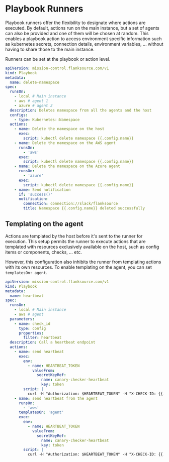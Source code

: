 # Playbook Runners

Playbook runners offer the flexibility to designate where actions are executed. By default, actions run on the main instance, but a set of agents can also be provided and one of them will be chosen at random.
This enables a playbook action to access environment specific information such as kubernetes secrets, connection details, environment variables, ... without having to share those to the main instance.

Runners can be set at the playbook or action level.

```yaml title='delete-namespace.yaml'
apiVersion: mission-control.flanksource.com/v1
kind: Playbook
metadata:
  name: delete-namespace
spec:
  runsOn:
    - local # Main instance
    - aws # agent 1
    - azure # agent 2
  description: Deletes namespace from all the agents and the host
  configs:
    - type: Kubernetes::Namespace
  actions:
    - name: Delete the namespace on the host
      exec:
        script: kubectl delete namespace {{.config.name}}
    - name: Delete the namespace on the AWS agent
      runsOn:
        - 'aws'
      exec:
        script: kubectl delete namespace {{.config.name}}
    - name: Delete the namespace on the Azure agent
      runsOn:
        - 'azure'
      exec:
        script: kubectl delete namespace {{.config.name}}
    - name: Send notification
      if: 'success()'
      notification:
        connection: connection://slack/flanksource
        title: Namespace {{.config.name}} deleted successfully
```

## Templating on the agent

Actions are templated by the host before it's sent to the runner for execution. This setup permits the runner to execute actions that are templated with resources exclusively available on the host, such as config items or components, checks, ... etc.

However, this configuration also inhibits the runner from templating actions with its own resources. To enable templating on the agent, you can set `templatesOn: agent`.

```yaml title='heartbeat.yaml'
apiVersion: mission-control.flanksource.com/v1
kind: Playbook
metadata:
  name: heartbeat
spec:
  runsOn:
    - local # Main instance
    - aws # agent
  parameters:
    - name: check_id
      type: config
      properties:
        filter: heartbeat
  description: Call a heartbeat endpoint
  actions:
    - name: send heartbeat
      exec:
        env:
          - name: HEARTBEAT_TOKEN
            valueFrom:
              secretKeyRef:
                name: canary-checker-heartbeat
                key: token
        script: |
          curl -H "Authorization: $HEARTBEAT_TOKEN" -H "X-CHECK-ID: {{.params.check_id}}" https://httpbin.demo.aws.flanksource.com/bearer
    - name: send heartbeat from the agent
      runsOn:
        - 'aws'
      templatesOn: 'agent'
      exec:
        env:
          - name: HEARTBEAT_TOKEN
            valueFrom:
              secretKeyRef:
                name: canary-checker-heartbeat
                key: token
        script: |
          curl -H "Authorization: $HEARTBEAT_TOKEN" -H "X-CHECK-ID: {{.params.check_id}}" https://httpbin.demo.aws.flanksource.com/bearer
```
